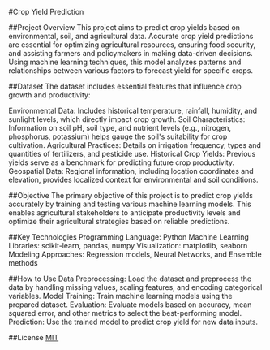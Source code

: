 #Crop Yield Prediction

##Project Overview
This project aims to predict crop yields based on environmental, soil, and agricultural data. Accurate crop yield predictions are essential for optimizing agricultural resources, ensuring food security, and assisting farmers and policymakers in making data-driven decisions. Using machine learning techniques, this model analyzes patterns and relationships between various factors to forecast yield for specific crops.

##Dataset
The dataset includes essential features that influence crop growth and productivity:

Environmental Data: Includes historical temperature, rainfall, humidity, and sunlight levels, which directly impact crop growth.
Soil Characteristics: Information on soil pH, soil type, and nutrient levels (e.g., nitrogen, phosphorus, potassium) helps gauge the soil's suitability for crop cultivation.
Agricultural Practices: Details on irrigation frequency, types and quantities of fertilizers, and pesticide use.
Historical Crop Yields: Previous yields serve as a benchmark for predicting future crop productivity.
Geospatial Data: Regional information, including location coordinates and elevation, provides localized context for environmental and soil conditions.

##Objective
The primary objective of this project is to predict crop yields accurately by training and testing various machine learning models. This enables agricultural stakeholders to anticipate productivity levels and optimize their agricultural strategies based on reliable predictions.

##Key Technologies
Programming Language: Python
Machine Learning Libraries: scikit-learn, pandas, numpy
Visualization: matplotlib, seaborn
Modeling Approaches: Regression models, Neural Networks, and Ensemble methods

##How to Use
Data Preprocessing: Load the dataset and preprocess the data by handling missing values, scaling features, and encoding categorical variables.
Model Training: Train machine learning models using the prepared dataset.
Evaluation: Evaluate models based on accuracy, mean squared error, and other metrics to select the best-performing model.
Prediction: Use the trained model to predict crop yield for new data inputs.

##License
[MIT](https://choosealicense.com/licenses/mit/)
##
